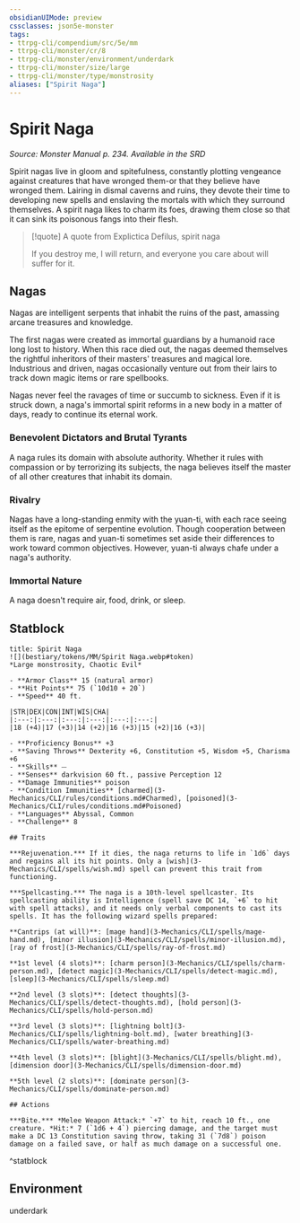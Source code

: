 ```yaml
---
obsidianUIMode: preview
cssclasses: json5e-monster
tags:
- ttrpg-cli/compendium/src/5e/mm
- ttrpg-cli/monster/cr/8
- ttrpg-cli/monster/environment/underdark
- ttrpg-cli/monster/size/large
- ttrpg-cli/monster/type/monstrosity
aliases: ["Spirit Naga"]
---
```

# Spirit Naga
*Source: Monster Manual p. 234. Available in the <span title='Systems Reference Document (5.1)'>SRD</span>*  

Spirit nagas live in gloom and spitefulness, constantly plotting vengeance against creatures that have wronged them-or that they believe have wronged them. Lairing in dismal caverns and ruins, they devote their time to developing new spells and enslaving the mortals with which they surround themselves. A spirit naga likes to charm its foes, drawing them close so that it can sink its poisonous fangs into their flesh.

> [!quote] A quote from Explictica Defilus, spirit naga  
> 
> If you destroy me, I will return, and everyone you care about will suffer for it.

## Nagas

Nagas are intelligent serpents that inhabit the ruins of the past, amassing arcane treasures and knowledge.

The first nagas were created as immortal guardians by a humanoid race long lost to history. When this race died out, the nagas deemed themselves the rightful inheritors of their masters' treasures and magical lore. Industrious and driven, nagas occasionally venture out from their lairs to track down magic items or rare spellbooks.

Nagas never feel the ravages of time or succumb to sickness. Even if it is struck down, a naga's immortal spirit reforms in a new body in a matter of days, ready to continue its eternal work.

### Benevolent Dictators and Brutal Tyrants

A naga rules its domain with absolute authority. Whether it rules with compassion or by terrorizing its subjects, the naga believes itself the master of all other creatures that inhabit its domain.

### Rivalry

Nagas have a long-standing enmity with the yuan-ti, with each race seeing itself as the epitome of serpentine evolution. Though cooperation between them is rare, nagas and yuan-ti sometimes set aside their differences to work toward common objectives. However, yuan-ti always chafe under a naga's authority.

### Immortal Nature

A naga doesn't require air, food, drink, or sleep.

## Statblock

```ad-statblock
title: Spirit Naga
![](bestiary/tokens/MM/Spirit Naga.webp#token)
*Large monstrosity, Chaotic Evil*

- **Armor Class** 15 (natural armor)
- **Hit Points** 75 (`10d10 + 20`)
- **Speed** 40 ft.

|STR|DEX|CON|INT|WIS|CHA|
|:---:|:---:|:---:|:---:|:---:|:---:|
|18 (+4)|17 (+3)|14 (+2)|16 (+3)|15 (+2)|16 (+3)|

- **Proficiency Bonus** +3
- **Saving Throws** Dexterity +6, Constitution +5, Wisdom +5, Charisma +6
- **Skills** ⏤
- **Senses** darkvision 60 ft., passive Perception 12
- **Damage Immunities** poison
- **Condition Immunities** [charmed](3-Mechanics/CLI/rules/conditions.md#Charmed), [poisoned](3-Mechanics/CLI/rules/conditions.md#Poisoned)
- **Languages** Abyssal, Common
- **Challenge** 8

## Traits

***Rejuvenation.*** If it dies, the naga returns to life in `1d6` days and regains all its hit points. Only a [wish](3-Mechanics/CLI/spells/wish.md) spell can prevent this trait from functioning.

***Spellcasting.*** The naga is a 10th-level spellcaster. Its spellcasting ability is Intelligence (spell save DC 14, `+6` to hit with spell attacks), and it needs only verbal components to cast its spells. It has the following wizard spells prepared:

**Cantrips (at will)**: [mage hand](3-Mechanics/CLI/spells/mage-hand.md), [minor illusion](3-Mechanics/CLI/spells/minor-illusion.md), [ray of frost](3-Mechanics/CLI/spells/ray-of-frost.md)

**1st level (4 slots)**: [charm person](3-Mechanics/CLI/spells/charm-person.md), [detect magic](3-Mechanics/CLI/spells/detect-magic.md), [sleep](3-Mechanics/CLI/spells/sleep.md)

**2nd level (3 slots)**: [detect thoughts](3-Mechanics/CLI/spells/detect-thoughts.md), [hold person](3-Mechanics/CLI/spells/hold-person.md)

**3rd level (3 slots)**: [lightning bolt](3-Mechanics/CLI/spells/lightning-bolt.md), [water breathing](3-Mechanics/CLI/spells/water-breathing.md)

**4th level (3 slots)**: [blight](3-Mechanics/CLI/spells/blight.md), [dimension door](3-Mechanics/CLI/spells/dimension-door.md)

**5th level (2 slots)**: [dominate person](3-Mechanics/CLI/spells/dominate-person.md)

## Actions

***Bite.*** *Melee Weapon Attack:* `+7` to hit, reach 10 ft., one creature. *Hit:* 7 (`1d6 + 4`) piercing damage, and the target must make a DC 13 Constitution saving throw, taking 31 (`7d8`) poison damage on a failed save, or half as much damage on a successful one.
```
^statblock

## Environment

underdark